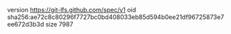 version https://git-lfs.github.com/spec/v1
oid sha256:ae72c8c80296f7727bc0bd408033eb85d594b0ee21df96725873e7ee672d3b3d
size 7987
